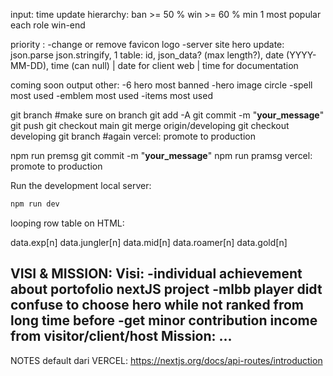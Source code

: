 
input:
time update
hierarchy:
  ban >= 50 %
  win >= 60 %
  min 1 most popular each role
  win-end

priority :
-change or remove favicon logo
-server site hero update:
  json.parse json.stringify,
  1 table: id, json_data? (max length?), date (YYYY-MM-DD), time (can null) | date for client web | time for documentation

coming soon output other:
-6 hero most banned
-hero image circle
-spell most used
-emblem most used
-items most used

git branch #make sure on branch 
git add -A
git commit -m "__your_message__"
git push
git checkout main
git merge origin/developing
git checkout developing
git branch #again
vercel: promote to production

npm run premsg
git commit -m "__your_message__"
npm run pramsg
vercel: promote to production

Run the development local server:
```bash
npm run dev
```

looping row table on HTML:
<tr key=data.id[n]>
  <td>data.exp[n]</td>
  <td>data.jungler[n]</td>
  <td>data.mid[n]</td>
  <td>data.roamer[n]</td>
  <td>data.gold[n]</td>
</tr>


VISI & MISSION:
Visi:
-individual achievement about portofolio nextJS project
-mlbb player didt confuse to choose hero while not ranked from long time before
-get minor contribution income from visitor/client/host
Mission:
...
-


NOTES default dari VERCEL: https://nextjs.org/docs/api-routes/introduction